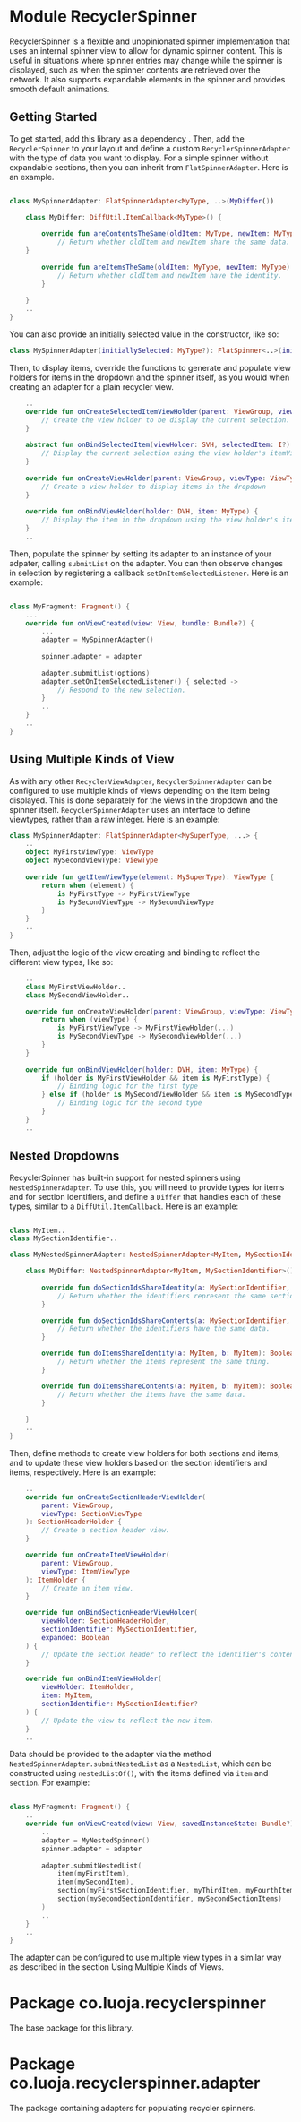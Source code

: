 # Module RecyclerSpinner

RecyclerSpinner is a flexible and unopinionated spinner implementation that uses an internal spinner view to allow for dynamic spinner content. This is useful in situations where spinner entries may change while the spinner is displayed, such as when the spinner contents are retrieved over the network. It also supports expandable elements in the spinner and provides smooth default animations.

## Getting Started

To get started, add this library as a dependency <More in depth explanation>. Then, add the `RecyclerSpinner` to your layout and define a custom `RecyclerSpinnerAdapter` with the type of data you want to display. For a simple spinner without expandable sections, then you can inherit from `FlatSpinnerAdapter`. Here is an example.
```kotlin

class MySpinnerAdapter: FlatSpinnerAdapter<MyType, ..>(MyDiffer())

    class MyDiffer: DiffUtil.ItemCallback<MyType>() {
    
        override fun areContentsTheSame(oldItem: MyType, newItem: MyType): Boolean {
            // Return whether oldItem and newItem share the same data.
    }
    
        override fun areItemsTheSame(oldItem: MyType, newItem: MyType): Boolean {
            // Return whether oldItem and newItem have the identity.
        }
        
    }
    ..
}

```

You can also provide an initially selected value in the constructor, like so:

```kotlin
class MySpinnerAdapter(initiallySelected: MyType?): FlatSpinner<..>(initiallySelected, MyDiffer()) {...}

```

Then, to display items, override the functions to generate and populate view holders for items in the dropdown and the spinner itself, as you would when creating an adapter for a plain recycler view.

```kotlin
    ..
    override fun onCreateSelectedItemViewHolder(parent: ViewGroup, viewType: ViewType): SVH {
        // Create the view holder to be display the current selection.
    }
    
    abstract fun onBindSelectedItem(viewHolder: SVH, selectedItem: I?) {
        // Display the current selection using the view holder's itemView.
    }
    
    override fun onCreateViewHolder(parent: ViewGroup, viewType: ViewType): DVH {
        // Create a view holder to display items in the dropdown
    }
    
    override fun onBindViewHolder(holder: DVH, item: MyType) {
        // Display the item in the dropdown using the view holder's itemView.
    }
    ..
```

Then, populate the spinner by setting its adapter to an instance of your adpater, calling `submitList` on the adapter. You can then observe  changes in selection by registering a callback `setOnItemSelectedListener`. Here is an example:

```kotlin

class MyFragment: Fragment() {
    ...
    override fun onViewCreated(view: View, bundle: Bundle?) {
        ...
        adapter = MySpinnerAdapter()
        
        spinner.adapter = adapter
        
        adapter.submitList(options)
        adapter.setOnItemSelectedListener() { selected ->
            // Respond to the new selection.
        }
        ..
    }
    ..
}
```

## Using Multiple Kinds of View

As with any other `RecyclerViewAdapter`, `RecyclerSpinnerAdapter` can be configured to use multiple kinds of views depending on the item being displayed. This is done separately for the views in the dropdown and the spinner itself. `RecyclerSpinnerAdapter` uses an interface to define viewtypes, rather than a raw integer. Here is an example:

```kotlin
class MySpinnerAdapter: FlatSpinnerAdapter<MySuperType, ...> {
    ..
    object MyFirstViewType: ViewType
    object MySecondViewType: ViewType
    
    override fun getItemViewType(element: MySuperType): ViewType {
        return when (element) {
            is MyFirstType -> MyFirstViewType
            is MySecondViewType -> MySecondViewType
        }
    }
    ..
}
```

Then, adjust the logic of the view creating and binding to reflect the different view types, like so:

```kotlin
    ..
    class MyFirstViewHolder..
    class MySecondViewHolder..

    override fun onCreateViewHolder(parent: ViewGroup, viewType: ViewType): DVH {
        return when (viewType) {
            is MyFirstViewType -> MyFirstViewHolder(...)
            is MySecondViewType -> MySecondViewHolder(...)
        }
    }
    
    override fun onBindViewHolder(holder: DVH, item: MyType) {
        if (holder is MyFirstViewHolder && item is MyFirstType) {
            // Binding logic for the first type
        } else if (holder is MySecondViewHolder && item is MySecondType) {
            // Binding logic for the second type
        }
    }
    ..
```

## Nested Dropdowns

RecyclerSpinner has built-in support for nested spinners using `NestedSpinnerAdapter`. To use this, you will need to provide types for items and for section identifiers, and define a `Differ` that handles each of these types, similar to a `DiffUtil.ItemCallback`. Here is an example:

```kotlin

class MyItem..
class MySectionIdentifier..

class MyNestedSpinnerAdapter: NestedSpinnerAdapter<MyItem, MySectionIdentifier, ..>(MyDiffer()) {

    class MyDiffer: NestedSpinnerAdapter<MyItem, MySectionIdentifier>() {
    
        override fun doSectionIdsShareIdentity(a: MySectionIdentifier, b: MySectionIdentifier): Boolean {
            // Return whether the identifiers represent the same section.
        }

        override fun doSectionIdsShareContents(a: MySectionIdentifier, b: MySectionIdentifier): Boolean {
            // Return whether the identifiers have the same data.
        }

        override fun doItemsShareIdentity(a: MyItem, b: MyItem): Boolean {
            // Return whether the items represent the same thing.
        }

        override fun doItemsShareContents(a: MyItem, b: MyItem): Boolean {
            // Return whether the items have the same data.
        }
    
    }
    ..
}
```

Then, define methods to create view holders for both sections and items, and to update these view holders based on the section identifiers and items, respectively. Here is an example:

```kotlin
    ..
    override fun onCreateSectionHeaderViewHolder(
        parent: ViewGroup,
        viewType: SectionViewType
    ): SectionHeaderHolder {
        // Create a section header view.
    }

    override fun onCreateItemViewHolder(
        parent: ViewGroup,
        viewType: ItemViewType
    ): ItemHolder {
        // Create an item view.
    }

    override fun onBindSectionHeaderViewHolder(
        viewHolder: SectionHeaderHolder,
        sectionIdentifier: MySectionIdentifier,
        expanded: Boolean
    ) {
        // Update the section header to reflect the identifier's contents and the expansion state.
    }

    override fun onBindItemViewHolder(
        viewHolder: ItemHolder,
        item: MyItem,
        sectionIdentifier: MySectionIdentifier?
    ) {
        // Update the view to reflect the new item.
    }
    ..
```

Data should be provided to the adapter via the method `NestedSpinnerAdapter.submitNestedList` as a `NestedList`, which can be constructed using `nestedListOf()`, with the items defined via `item`
and `section`. For example:

```kotlin

class MyFragment: Fragment() {
    ..
    override fun onViewCreated(view: View, savedInstanceState: Bundle?) {
        ..
        adapter = MyNestedSpinner()
        spinner.adapter = adapter
        
        adapter.submitNestedList(
            item(myFirstItem),
            item(mySecondItem),
            section(myFirstSectionIdentifier, myThirdItem, myFourthItem, myFifthItem),
            section(mySecondSectionIdentifier, mySecondSectionItems)
        )
        ..
    }
    ..
}
```

The adapter can be configured to use multiple view types in a similar way as described in the section Using Multiple Kinds of Views.

# Package co.luoja.recyclerspinner 

The base package for this library.

# Package co.luoja.recyclerspinner.adapter

The package containing adapters for populating recycler spinners.

